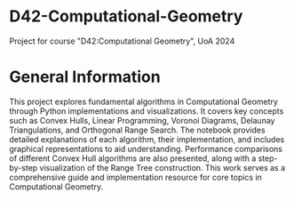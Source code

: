 # D42-Computational-Geometry

Project for course "D42:Computational Geometry", UoA 2024

# General Information
This project explores fundamental algorithms in Computational Geometry through Python implementations and visualizations. It covers key concepts such as Convex Hulls, Linear Programming, Voronoi Diagrams, Delaunay Triangulations, and Orthogonal Range Search. The notebook provides detailed explanations of each algorithm, their implementation, and includes graphical representations to aid understanding. Performance comparisons of different Convex Hull algorithms are also presented, along with a step-by-step visualization of the Range Tree construction. This work serves as a comprehensive guide and implementation resource for core topics in Computational Geometry.
